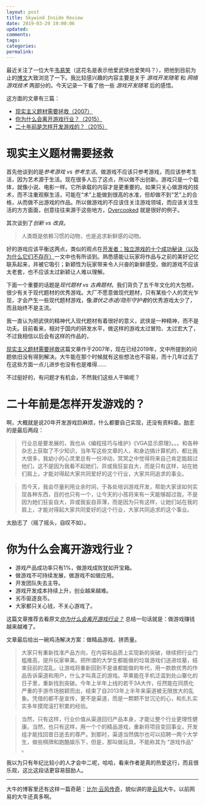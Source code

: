 ```yaml
---
layout: post
title: Skywind Inside Review
date: 2019-03-29 19:00:06
updated:
comments:
tags:
categories:
permalink:
---
```


最近关注了一位大牛[韦易笑](https://www.zhihu.com/people/skywind3000/activities)（这花名是表示他爱武侠也爱笑吗？），把他到目前为止的[博文](http://www.skywind.me/blog/)大致浏览了一下。我比较感兴趣的内容主要是关于 *游戏开发随笔* 和 *网络游戏技术* 两部分的。今天记录一下看了他一些 *游戏开发随笔* 后的感悟。

<!--more-->

这方面的文章有三篇：

- [现实主义题材需要拯救（2007）](http://www.skywind.me/blog/archives/457#more-457)
- [你为什么会离开游戏行业？（2015）](http://www.skywind.me/blog/archives/1259)
- [二十年前是怎样开发游戏的？（2015）](http://www.skywind.me/blog/archives/1250#more-1250)

# 现实主义题材需要拯救

首先他谈到的是*参考游戏 vs 参考生活*。做游戏不应该只参考游戏，而应该参考生活，因为艺术源于生活。现在很多人忘了这点，所以做不出创新。游戏只是一个载体，就像小说、电影一样。它所承载的内容才是更重要的。如果只关心做游戏的技术，而不注重观察生活，可能在“术”上能做到很高的水准，但却做不到“艺”上的合格，从而做不出游戏的作品。所以做游戏的不应该住关注游戏领域，而应该关注生活的方方面面，创意往往来源于这些地方，[Overcooked](https://en.wikipedia.org/wiki/Overcooked) 就是很好的例子。

其次谈到了*创新 vs 改良*。

> 人类既是依赖习惯的动物，也是追求新鲜感的动物。

好的游戏应该平衡这两点，类似的观点在[开发者：独立游戏的十个成功秘诀（以及为什么它们不存在）](https://www.gamasutra.com/blogs/PaulKilduffTaylor/20180824/325218/The_10_Secrets_to_Indie_Game_Success_and_Why_They_Do_Not_Exist.php)一文中也有所谈到。熟悉感能让玩家将作品与之前的美好记忆联系起来，并被它吸引；新颖性为玩家带来令人兴奋的新鲜感受。做的游戏不应该太老套，也不应该太过新颖让人难以理解。

下面一个重要的话题是*现代题材 vs 古典题材*。我们背负了五千年文化的大包袱，很少有关于现代题材的优秀游戏。大厂不愿意做现代题材，只有某些个人的灵光乍现，才会产生一些现代题材游戏，像*潜伏之赤途/隐形守护者*的优秀游戏太少了，而且始终不是主流。

我一直认为把武侠的精神代入现代题材有着很好的意义，武侠是一种精神，而不是功夫。目前看来，相对于国内的研发水平，做这样的游戏太过冒险、太过宏大了，不过我相信以后会有这样的作品的，

[现实主义题材需要拯救](http://www.skywind.me/blog/archives/457#more-457)这篇文章作于2007年，现在已经2019年，文中所提到的问题依旧没有得到解决。大牛能在那个时候就有这些想法也不容易，而十几年过去了在这些方面一点儿进步也没有也是难得……

不过挺好的，有问题才有机会，不然我们这些人干嘛呢？

# 二十年前是怎样开发游戏的？

啊，大概就是说20年开发游戏巨麻烦，什么都要自己实现，还没有资料查。励志的是最后两段：

> 行业总是要发展的，我也从《编程技巧与维护》《VGA显示原理》。。。和各种杂志上获取了不少知识，当年写这些文章的人，和身边搞计算机的，都比我大很多，我幼小的心灵里总有一份冲动，冥冥之中觉得将来自己肯定能超过他们，这不是因为我看不起她们，异或我狂妄自大，而是只有这样，站在她们肩上，才能对得起大家共同爱好的这个行业，大家共同追求的事业。

> 而今天，我会尽量利用业余时间，于各处培训游戏开发，帮助大家该如何实现各种东西，目的也只有一个，让今天的小孩将来有一天能够超过我，不是因为她们狂妄自大，异或我妄自菲薄，而是因为只有这样，让她们站在我的肩上，才能对得起大家共同爱好的这个行业，大家共同追求的这个事业。

太励志了（摇了摇头，自叹不如）。

# 你为什么会离开游戏行业？

- 游戏产品成功率只有1%，做游戏成败犹如开宝箱。
- 做游戏不可持续发展，做游戏不如做应用。
- 开发团队失去主导。
- 游戏开发成本持续上升，创业越来越难。
- 劣币驱逐良币。
- 大家都只关心钱，不关心游戏了。

这篇文章推荐去看原文[*你为什么会离开游戏行业？*](http://www.skywind.me/blog/archives/1259) 总结一句话就是：做游戏赚钱越来越难了。

文章最后给出一碗鸡汤解决方案：做精品游戏、拼质量。

> 大家只有重新找准产品方向，在内容和品质上实现新的突破，继续把行业门槛推高，提升玩家审美。把所谓的大学生都能做的垃圾游戏们送进坟墓，结束目前的混乱，让游戏将重新回到不是谁都能做的年代，用一款款优秀的作品告诉渠道和用户，什么才叫真正的游戏。苹果能在手机泛滥到处山寨化的日子里，重新找到突破。今年上半年上线的若干3A大作，任然能在同质化严重的手游市场脱颖而出，结束了自2013年上半年来渠道被无限放大的乱象。凭借的都不是宣传，更不是渠道，而是一颗颗不甘沉沦的心，和扎扎实实多年摸爬滚打积累的经验。

> 当然，只有这样，行业价值从渠道回归产品本身，才能让整个行业更理性健康。当然，也只有这样，用一个个的精品游戏，重新将项目变回事业，开发组才能找回昔日逝去的尊严。到那时，渠道当然偶尔也可以招聘一两个大学生，做些棋牌和跑酷娱乐下，但是，那叫做玩具，不能称其为 “游戏作品” 。

我以为只有年纪比较小的人才会中二呢，哈哈，看来作者是真的热爱这行，而且很乐观，这比这段话更容易鼓励人。

---

大牛的博客里还有这样一篇奇葩：[比尔·云风传奇](http://www.skywind.me/blog/archives/204)，貌似讲的是[云风](https://blog.codingnow.com/)大牛。以前网易的大牛还真多啊。
